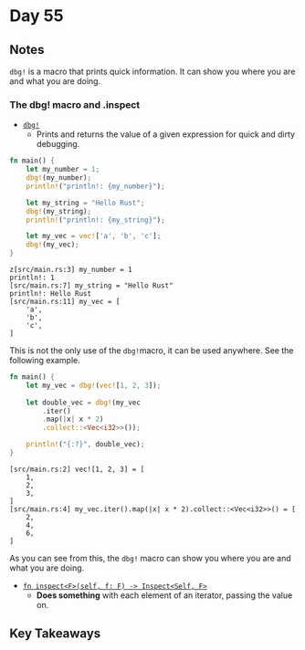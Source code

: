 # Day 55

## Notes

`dbg!` is a macro that prints quick information.
It can show you where you are and what you are doing.
### The dbg! macro and .inspect

- [`dbg!`](https://doc.rust-lang.org/std/macro.dbg.html)
  - Prints and returns the value of a given expression for quick and dirty debugging.

```rust
fn main() {
    let my_number = 1;
    dbg!(my_number);
    println!("println!: {my_number}");

    let my_string = "Hello Rust";
    dbg!(my_string);
    println!("println!: {my_string}");

    let my_vec = vec!['a', 'b', 'c'];
    dbg!(my_vec);
}
```

```shell
z[src/main.rs:3] my_number = 1
println!: 1
[src/main.rs:7] my_string = "Hello Rust"
println!: Hello Rust
[src/main.rs:11] my_vec = [
    'a',
    'b',
    'c',
]
```

This is not the only use of the `dbg!`macro, it can be used anywhere. See the following example.

```rust
fn main() {
    let my_vec = dbg!(vec![1, 2, 3]);
 
    let double_vec = dbg!(my_vec
        .iter()
        .map(|x| x * 2)
        .collect::<Vec<i32>>());

    println!("{:?}", double_vec);
}
```

```shell
[src/main.rs:2] vec![1, 2, 3] = [
    1,
    2,
    3,
]
[src/main.rs:4] my_vec.iter().map(|x| x * 2).collect::<Vec<i32>>() = [
    2,
    4,
    6,
]
```

As you can see from this, the `dbg!` macro can show you where you are and what you are doing.

- [`fn inspect<F>(self, f: F) -> Inspect<Self, F>`](https://doc.rust-lang.org/std/iter/trait.Iterator.html#method.inspect)
  - **Does something** with each element of an iterator, passing the value on.

## Key Takeaways
